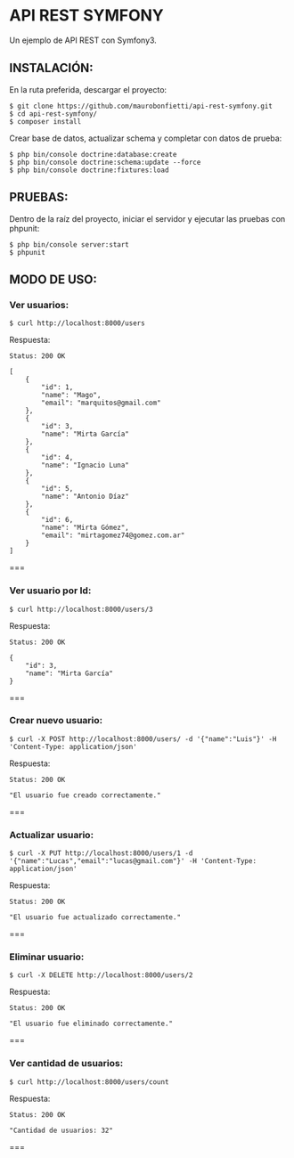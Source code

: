 # API REST SYMFONY

Un ejemplo de API REST con Symfony3.


## INSTALACIÓN:

En la ruta preferida, descargar el proyecto:

```
$ git clone https://github.com/maurobonfietti/api-rest-symfony.git
$ cd api-rest-symfony/
$ composer install
```


Crear base de datos, actualizar schema y completar con datos de prueba:

```
$ php bin/console doctrine:database:create
$ php bin/console doctrine:schema:update --force
$ php bin/console doctrine:fixtures:load
```


## PRUEBAS:

Dentro de la raíz del proyecto, iniciar el servidor y ejecutar las pruebas con phpunit:

```
$ php bin/console server:start
$ phpunit
```


## MODO DE USO:


### Ver usuarios:
```
$ curl http://localhost:8000/users
```
Respuesta:
```
Status: 200 OK

[
    {
        "id": 1,
        "name": "Mago",
        "email": "marquitos@gmail.com"
    },
    {
        "id": 3,
        "name": "Mirta García"
    },
    {
        "id": 4,
        "name": "Ignacio Luna"
    },
    {
        "id": 5,
        "name": "Antonio Díaz"
    },
    {
        "id": 6,
        "name": "Mirta Gómez",
        "email": "mirtagomez74@gomez.com.ar"
    }
]
```
===


### Ver usuario por Id:
```
$ curl http://localhost:8000/users/3
```
Respuesta:
```
Status: 200 OK

{
    "id": 3,
    "name": "Mirta García"
}
```
===


### Crear nuevo usuario:
```
$ curl -X POST http://localhost:8000/users/ -d '{"name":"Luis"}' -H 'Content-Type: application/json'
```
Respuesta:
```
Status: 200 OK

"El usuario fue creado correctamente."
```
===


### Actualizar usuario:
```
$ curl -X PUT http://localhost:8000/users/1 -d '{"name":"Lucas","email":"lucas@gmail.com"}' -H 'Content-Type: application/json'
```
Respuesta:
```
Status: 200 OK

"El usuario fue actualizado correctamente."
```
===


### Eliminar usuario:
```
$ curl -X DELETE http://localhost:8000/users/2
```
Respuesta:
```
Status: 200 OK

"El usuario fue eliminado correctamente."
```
===


### Ver cantidad de usuarios:
```
$ curl http://localhost:8000/users/count
```
Respuesta:
```
Status: 200 OK

"Cantidad de usuarios: 32"
```
===
